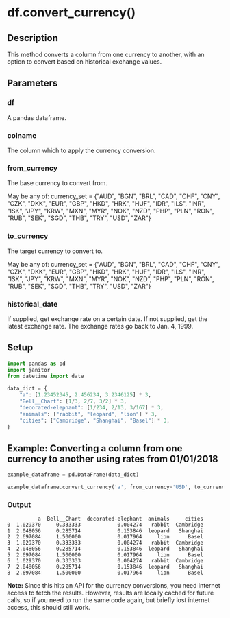# df.convert_currency()

## Description
This method converts a column from one currency to another, with an option to convert based on historical exchange values.

## Parameters
### df
A pandas dataframe.

### colname
The column which to apply the currency conversion.

### from_currency
The base currency to convert from.

May be any of: currency_set = {"AUD", "BGN", "BRL", "CAD", "CHF", "CNY", "CZK", "DKK", "EUR", "GBP", "HKD", "HRK", "HUF", "IDR", "ILS", "INR", "ISK", "JPY", "KRW", "MXN", "MYR", "NOK", "NZD", "PHP", "PLN", "RON", "RUB", "SEK", "SGD", "THB", "TRY", "USD", "ZAR"}

### to_currency
The target currency to convert to.

May be any of: currency_set = {"AUD", "BGN", "BRL", "CAD", "CHF", "CNY", "CZK", "DKK", "EUR", "GBP", "HKD", "HRK", "HUF", "IDR", "ILS", "INR", "ISK", "JPY", "KRW", "MXN", "MYR", "NOK", "NZD", "PHP", "PLN", "RON", "RUB", "SEK", "SGD", "THB", "TRY", "USD", "ZAR"}

### historical_date
If supplied, get exchange rate on a certain date. If not supplied, get the latest exchange rate. The exchange rates go back to Jan. 4, 1999.

## Setup
```python
import pandas as pd
import janitor
from datetime import date

data_dict = {
    "a": [1.23452345, 2.456234, 3.2346125] * 3,
    "Bell__Chart": [1/3, 2/7, 3/2] * 3,
    "decorated-elephant": [1/234, 2/13, 3/167] * 3,
    "animals": ["rabbit", "leopard", "lion"] * 3,
    "cities": ["Cambridge", "Shanghai", "Basel"] * 3,
}
```

## Example: Converting a column from one currency to another using rates from 01/01/2018
 ```python
example_dataframe = pd.DataFrame(data_dict)

example_dataframe.convert_currency('a', from_currency='USD', to_currency='EUR', historical_date=date(2018,1,1))
```

### Output

              a  Bell__Chart  decorated-elephant  animals     cities
    0  1.029370     0.333333            0.004274   rabbit  Cambridge
    1  2.048056     0.285714            0.153846  leopard   Shanghai
    2  2.697084     1.500000            0.017964     lion      Basel
    3  1.029370     0.333333            0.004274   rabbit  Cambridge
    4  2.048056     0.285714            0.153846  leopard   Shanghai
    5  2.697084     1.500000            0.017964     lion      Basel
    6  1.029370     0.333333            0.004274   rabbit  Cambridge
    7  2.048056     0.285714            0.153846  leopard   Shanghai
    8  2.697084     1.500000            0.017964     lion      Basel

__Note:__ Since this hits an API for the currency conversions, you need internet access to fetch the results. However, results are locally cached for future calls, so if you need to run the same code again, but briefly lost internet access, this should still work.
